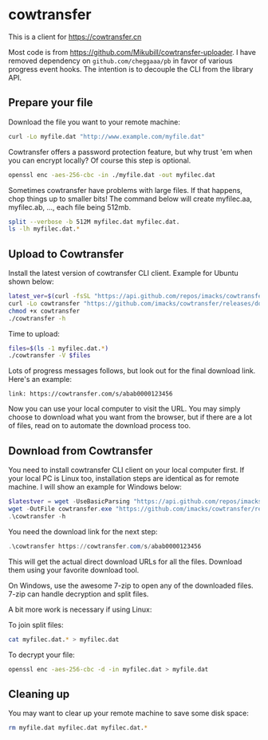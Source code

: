 cowtransfer
===========
This is a client for https://cowtransfer.cn

Most code is from https://github.com/Mikubill/cowtransfer-uploader. I have removed dependency on 
`github.com/cheggaaa/pb` in favor of various progress event hooks. The intention is to decouple 
the CLI from the library API. 


Prepare your file
-----------------
Download the file you want to your remote machine:

```bash
curl -Lo myfile.dat "http://www.example.com/myfile.dat"
```

Cowtransfer offers a password protection feature, but why trust 'em when you can encrypt locally? Of course this step is optional.

```bash
openssl enc -aes-256-cbc -in ./myfile.dat -out myfilec.dat
```

Sometimes cowtransfer have problems with large files. If that happens, chop things up to smaller bits! The command below will 
create myfilec.aa, myfilec.ab, ..., each file being 512mb.

```bash
split --verbose -b 512M myfilec.dat myfilec.dat.
ls -lh myfilec.dat.*
```

Upload to Cowtransfer
---------------------
Install the latest version of cowtransfer CLI client. Example for Ubuntu shown below:

```bash
latest_ver=$(curl -fsSL "https://api.github.com/repos/imacks/cowtransfer/releases/latest" | grep tag_name | cut -d'"' -f4)
curl -Lo cowtransfer "https://github.com/imacks/cowtransfer/releases/download/${latest_ver}/cowtransfer_ubuntu"
chmod +x cowtransfer
./cowtransfer -h
```

Time to upload:

```bash
files=$(ls -1 myfilec.dat.*)
./cowtransfer -V $files
```

Lots of progress messages follows, but look out for the final download link. Here's an example:

```
link: https://cowtransfer.com/s/abab0000123456
```

Now you can use your local computer to visit the URL. You may simply choose to download what you want from the browser, but if there are 
a lot of files, read on to automate the download process too.


Download from Cowtransfer
-------------------------
You need to install cowtransfer CLI client on your local computer first. If your local PC is Linux too, installation steps are identical as for 
remote machine. I will show an example for Windows below:

```powershell
$latestver = wget -UseBasicParsing "https://api.github.com/repos/imacks/cowtransfer/releases/latest" | select -expand Content | ConvertFrom-Json | select -expand tag_name
wget -OutFile cowtransfer.exe "https://github.com/imacks/cowtransfer/releases/download/${latestver}/cowtransfer.exe"
.\cowtransfer -h
```

You need the download link for the next step:

```powershell
.\cowtransfer https://cowtransfer.com/s/abab0000123456
```

This will get the actual direct download URLs for all the files. Download them using your favorite download tool.

On Windows, use the awesome 7-zip to open any of the downloaded files. 7-zip can handle decryption and split files.

A bit more work is necessary if using Linux:

To join split files:

```bash
cat myfilec.dat.* > myfilec.dat
```

To decrypt your file:

```bash
openssl enc -aes-256-cbc -d -in myfilec.dat > myfile.dat
```


Cleaning up
-----------
You may want to clear up your remote machine to save some disk space:

```bash
rm myfile.dat myfilec.dat myfilec.dat.*
```
